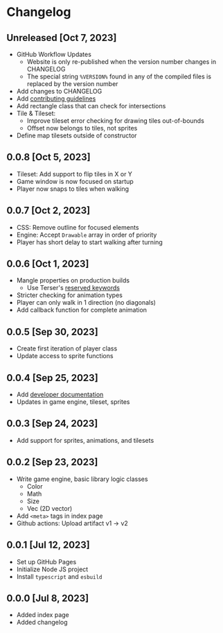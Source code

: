 # Changelog

## Unreleased [Oct 7, 2023]

- GitHub Workflow Updates
    - Website is only re-published when the version number changes in CHANGELOG
    - The special string `%VERSION%` found in any of the compiled files is replaced by the version number
- Add changes to CHANGELOG
- Add [contributing guidelines](./CONTRIBUTING.md)
- Add rectangle class that can check for intersections
- Tile & Tileset:
    - Improve tileset error checking for drawing tiles out-of-bounds
    - Offset now belongs to tiles, not sprites
- Define map tilesets outside of constructor

## 0.0.8 [Oct 5, 2023]

- Tileset: Add support to flip tiles in X or Y
- Game window is now focused on startup
- Player now snaps to tiles when walking

## 0.0.7 [Oct 2, 2023]

- CSS: Remove outline for focused elements
- Engine: Accept `Drawable` array in order of priority
- Player has short delay to start walking after turning

## 0.0.6 [Oct 1, 2023]

- Mangle properties on production builds
    - Use Terser's [reserved keywords](https://github.com/terser/terser/blob/master/tools/domprops.js)
- Stricter checking for animation types
- Player can only walk in 1 direction (no diagonals)
- Add callback function for complete animation

## 0.0.5 [Sep 30, 2023]

- Create first iteration of player class
- Update access to sprite functions

## 0.0.4 [Sep 25, 2023]

- Add [developer documentation](https://pipmon.com/devs/)
- Updates in game engine, tileset, sprites

## 0.0.3 [Sep 24, 2023]

- Add support for sprites, animations, and tilesets

## 0.0.2 [Sep 23, 2023]

- Write game engine, basic library logic classes
    - Color
    - Math
    - Size
    - Vec (2D vector)
- Add `<meta>` tags in index page
- Github actions: Upload artifact v1 -> v2

## 0.0.1 [Jul 12, 2023]

- Set up GitHub Pages
- Initialize Node JS project
- Install `typescript` and `esbuild`

## 0.0.0 [Jul 8, 2023]

- Added index page
- Added changelog